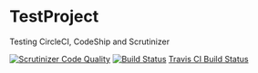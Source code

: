 # TestProject
Testing CircleCI, CodeShip and Scrutinizer

[![Scrutinizer Code Quality](https://scrutinizer-ci.com/g/SanderKnape/TestProject/badges/quality-score.png?b=master)](https://scrutinizer-ci.com/g/SanderKnape/TestProject/?branch=master)
[![Build Status](https://img.shields.io/scrutinizer/build/g/sanderknape/testproject.svg?style=flat-square)]()
[Travis CI Build Status](https://travis-ci.org/SanderKnape/TestProject.svg?branch=master)
